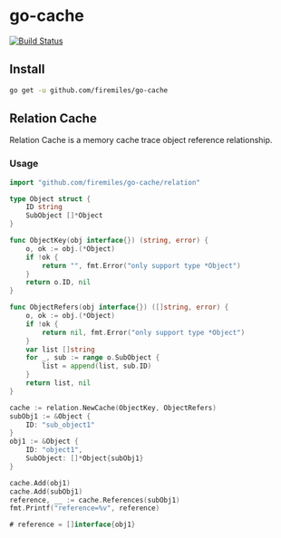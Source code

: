 # go-cache

[![Build Status](https://travis-ci.org/firemiles/go-cache.svg?branch=master)](https://travis-ci.org/firemiles/go-cache)

## Install

```sh
go get -u github.com/firemiles/go-cache
```
## Relation Cache

Relation Cache is a memory cache trace object reference relationship.

### Usage

```go
import "github.com/firemiles/go-cache/relation"

type Object struct {
    ID string
    SubObject []*Object
}

func ObjectKey(obj interface{}) (string, error) {
    o, ok := obj.(*Object)
    if !ok {
        return "", fmt.Error("only support type *Object")
    }
    return o.ID, nil
}

func ObjectRefers(obj interface{}) ([]string, error) {
    o, ok := obj.(*Object)
    if !ok {
        return nil, fmt.Error("only support type *Object")
    }
    var list []string
    for _, sub := range o.SubObject {
        list = append(list, sub.ID)
    }
    return list, nil
}

cache := relation.NewCache(ObjectKey, ObjectRefers)
subObj1 := &Object {
    ID: "sub_object1"
}
obj1 := &Object {
    ID: "object1",
    SubObject: []*Object{subObj1}
}

cache.Add(obj1)
cache.Add(subObj1)
reference, __ := cache.References(subObj1)
fmt.Printf("reference=%v", reference)

# reference = []interface{obj1}
```